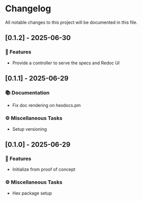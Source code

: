 # Changelog

All notable changes to this project will be documented in this file.

## [0.1.2] - 2025-06-30

### 🚀 Features

- Provide a controller to serve the specs and Redoc UI

## [0.1.1] - 2025-06-29

### 📚 Documentation

- Fix doc rendering on hexdocs.pm

### ⚙️ Miscellaneous Tasks

- Setup versioning

## [0.1.0] - 2025-06-29

### 🚀 Features

- Initialize from proof of concept

### ⚙️ Miscellaneous Tasks

- Hex package setup

<!-- generated by git-cliff -->
